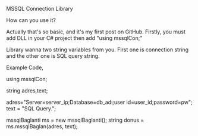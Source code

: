 ﻿MSSQL Connection Library

How can you use it?

Actually that's so basic, and it's my first post on GitHub.
Firstly, you must add DLL in your C# project then add "using mssqlCon;" 

Library wanna two string variables from you. First one is connection string and the other one is SQL query string. 

Example Code,

using mssqlCon;

string adres,text;

adres="Server=server_ip;Database=db_adı;user id=user_id;password=pw";
text = "SQL Query.";

mssqlBaglanti ms = new mssqlBaglanti(); 
string donus = ms.mssqlBaglan(adres, text); 
